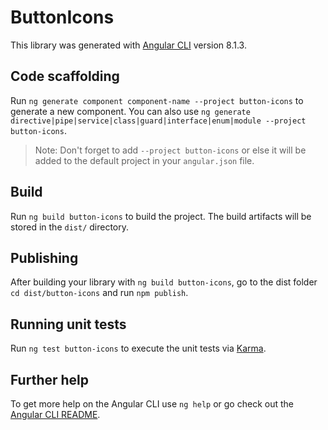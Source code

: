 # ButtonIcons

This library was generated with [Angular CLI](https://github.com/angular/angular-cli) version 8.1.3.

## Code scaffolding

Run `ng generate component component-name --project button-icons` to generate a new component. You can also use `ng generate directive|pipe|service|class|guard|interface|enum|module --project button-icons`.
> Note: Don't forget to add `--project button-icons` or else it will be added to the default project in your `angular.json` file. 

## Build

Run `ng build button-icons` to build the project. The build artifacts will be stored in the `dist/` directory.

## Publishing

After building your library with `ng build button-icons`, go to the dist folder `cd dist/button-icons` and run `npm publish`.

## Running unit tests

Run `ng test button-icons` to execute the unit tests via [Karma](https://karma-runner.github.io).

## Further help

To get more help on the Angular CLI use `ng help` or go check out the [Angular CLI README](https://github.com/angular/angular-cli/blob/master/README.md).
